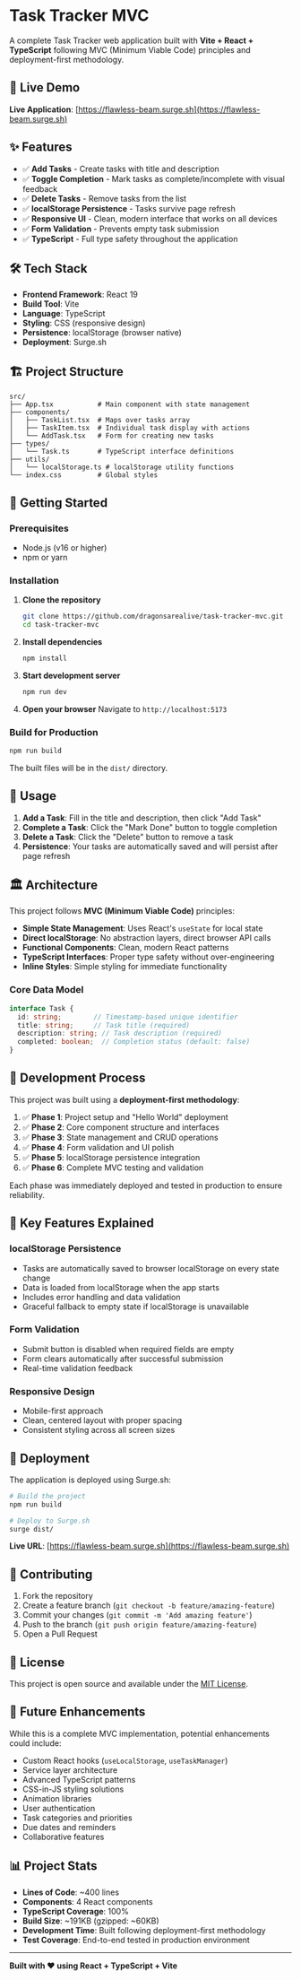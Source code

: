 # Task Tracker MVC

A complete Task Tracker web application built with **Vite + React + TypeScript** following MVC (Minimum Viable Code) principles and deployment-first methodology.

## 🚀 Live Demo

**Live Application**: [https://flawless-beam.surge.sh](https://flawless-beam.surge.sh)

## ✨ Features

- ✅ **Add Tasks** - Create tasks with title and description
- ✅ **Toggle Completion** - Mark tasks as complete/incomplete with visual feedback
- ✅ **Delete Tasks** - Remove tasks from the list
- ✅ **localStorage Persistence** - Tasks survive page refresh
- ✅ **Responsive UI** - Clean, modern interface that works on all devices
- ✅ **Form Validation** - Prevents empty task submission
- ✅ **TypeScript** - Full type safety throughout the application

## 🛠️ Tech Stack

- **Frontend Framework**: React 19
- **Build Tool**: Vite
- **Language**: TypeScript
- **Styling**: CSS (responsive design)
- **Persistence**: localStorage (browser native)
- **Deployment**: Surge.sh

## 🏗️ Project Structure

```
src/
├── App.tsx           # Main component with state management
├── components/
│   ├── TaskList.tsx  # Maps over tasks array
│   ├── TaskItem.tsx  # Individual task display with actions
│   └── AddTask.tsx   # Form for creating new tasks
├── types/
│   └── Task.ts       # TypeScript interface definitions
├── utils/
│   └── localStorage.ts # localStorage utility functions
└── index.css         # Global styles
```

## 🚀 Getting Started

### Prerequisites

- Node.js (v16 or higher)
- npm or yarn

### Installation

1. **Clone the repository**
   ```bash
   git clone https://github.com/dragonsarealive/task-tracker-mvc.git
   cd task-tracker-mvc
   ```

2. **Install dependencies**
   ```bash
   npm install
   ```

3. **Start development server**
   ```bash
   npm run dev
   ```

4. **Open your browser**
   Navigate to `http://localhost:5173`

### Build for Production

```bash
npm run build
```

The built files will be in the `dist/` directory.

## 📱 Usage

1. **Add a Task**: Fill in the title and description, then click "Add Task"
2. **Complete a Task**: Click the "Mark Done" button to toggle completion
3. **Delete a Task**: Click the "Delete" button to remove a task
4. **Persistence**: Your tasks are automatically saved and will persist after page refresh

## 🏛️ Architecture

This project follows **MVC (Minimum Viable Code)** principles:

- **Simple State Management**: Uses React's `useState` for local state
- **Direct localStorage**: No abstraction layers, direct browser API calls
- **Functional Components**: Clean, modern React patterns
- **TypeScript Interfaces**: Proper type safety without over-engineering
- **Inline Styles**: Simple styling for immediate functionality

### Core Data Model

```typescript
interface Task {
  id: string;        // Timestamp-based unique identifier
  title: string;     // Task title (required)
  description: string; // Task description (required)
  completed: boolean;  // Completion status (default: false)
}
```

## 🧪 Development Process

This project was built using a **deployment-first methodology**:

1. ✅ **Phase 1**: Project setup and "Hello World" deployment
2. ✅ **Phase 2**: Core component structure and interfaces
3. ✅ **Phase 3**: State management and CRUD operations
4. ✅ **Phase 4**: Form validation and UI polish
5. ✅ **Phase 5**: localStorage persistence integration
6. ✅ **Phase 6**: Complete MVC testing and validation

Each phase was immediately deployed and tested in production to ensure reliability.

## 🌟 Key Features Explained

### localStorage Persistence
- Tasks are automatically saved to browser localStorage on every state change
- Data is loaded from localStorage when the app starts
- Includes error handling and data validation
- Graceful fallback to empty state if localStorage is unavailable

### Form Validation
- Submit button is disabled when required fields are empty
- Form clears automatically after successful submission
- Real-time validation feedback

### Responsive Design
- Mobile-first approach
- Clean, centered layout with proper spacing
- Consistent styling across all screen sizes

## 🚀 Deployment

The application is deployed using Surge.sh:

```bash
# Build the project
npm run build

# Deploy to Surge.sh
surge dist/
```

**Live URL**: [https://flawless-beam.surge.sh](https://flawless-beam.surge.sh)

## 🤝 Contributing

1. Fork the repository
2. Create a feature branch (`git checkout -b feature/amazing-feature`)
3. Commit your changes (`git commit -m 'Add amazing feature'`)
4. Push to the branch (`git push origin feature/amazing-feature`)
5. Open a Pull Request

## 📄 License

This project is open source and available under the [MIT License](LICENSE).

## 🎯 Future Enhancements

While this is a complete MVC implementation, potential enhancements could include:

- Custom React hooks (`useLocalStorage`, `useTaskManager`)
- Service layer architecture
- Advanced TypeScript patterns
- CSS-in-JS styling solutions
- Animation libraries
- User authentication
- Task categories and priorities
- Due dates and reminders
- Collaborative features

## 📊 Project Stats

- **Lines of Code**: ~400 lines
- **Components**: 4 React components
- **TypeScript Coverage**: 100%
- **Build Size**: ~191KB (gzipped: ~60KB)
- **Development Time**: Built following deployment-first methodology
- **Test Coverage**: End-to-end tested in production environment

---

**Built with ❤️ using React + TypeScript + Vite**